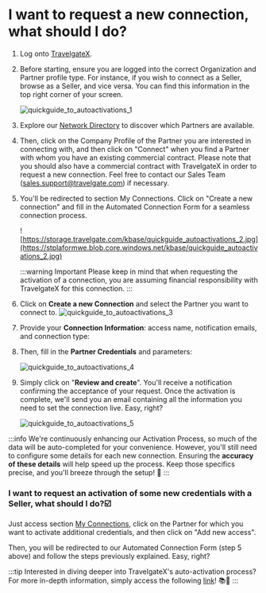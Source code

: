 ﻿---
sidebar_position: 7
---

# I want to request a new connection, what should I do?
1. Log onto [TravelgateX](https://www.travelgatex.com/).
1. Before starting, ensure you are logged into the correct Organization and Partner profile type. For instance, if you wish to connect as a Seller, browse as a Seller, and vice versa. You can find this information in the top right corner of your screen.

    ![quickguide_to_autoactivations_1](https://storage.travelgate.com/kbase/quickguide_autoactivations_1.jpg)

1. Explore our [Network Directory](https://app.travelgatex.com/network) to discover which Partners are available.
1. Then, click on the Company Profile of the Partner you are interested in connecting with, and then click on "Connect" when you find a Partner with whom you have an existing commercial contract. Please note that you should also have a commercial contract with TravelgateX in order to request a new connection. Feel free to contact our Sales Team (sales.support@travelgate.com) if necessary.

1. You'll be redirected to section My Connections. Click on "Create a new connection" and fill in the Automated Connection Form for a seamless connection process.

    ![https://storage.travelgate.com/kbase/quickguide_autoactivations_2.jpg](https://stplaformwe.blob.core.windows.net/kbase/quickguide_autoactivations_2.jpg)

    :::warning Important
    Please keep in mind that when requesting the activation of a connection, you are assuming financial responsibility with TravelgateX for this connection.
    :::
    

1. Click on **Create a new Connection** and select the Partner you want to connect to.
![quickguide_to_autoactivations_3](https://storage.travelgate.com/kbase/quickguide_autoactivations_3.jpg)

1.  Provide your **Connection Information**: access name, notification emails, and connection type:

1. Then, fill in the **Partner Credentials** and parameters:

    ![quickguide_to_autoactivations_4](https://storage.travelgate.com/kbase/quickguide_autoactivations_4.jpg)
 

1. Simply click on "**Review and create**". You'll receive a notification confirming the acceptance of your request. Once the activation is complete, we'll send you an email containing all the information you need to set the connection live. Easy, right?

    ![quickguide_to_autoactivations_5](https://storage.travelgate.com/kbase/quickguide_autoactivations_5.jpg)

:::info
We're continuously enhancing our Activation Process, so much of the data will be auto-completed for your convenience. However, you'll still need to configure some details for each new connection. Ensuring the **accuracy of these details** will help speed up the process. Keep those specifics precise, and you'll breeze through the setup! 🚀
:::
 

### I want to request an activation of some new credentials with a Seller, what should I do?☑️

Just access section [My Connections](/kb/connections/my-connections/), click on the Partner for which you want to activate additional credentials, and then click on "Add new access".

Then, you will be redirected to our Automated Connection Form (step 5 above) and follow the steps previously explained. Easy, right?

 
:::tip
Interested in diving deeper into TravelgateX's auto-activation process? For more in-depth information, simply access the following [link](/kb/connections/my-connections/auto-activations-process)! 📚🔗
:::